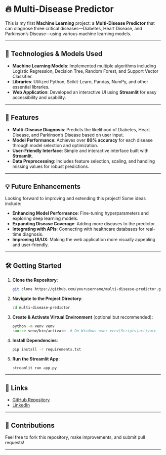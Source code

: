 # 🔥 Multi-Disease Predictor

This is my first **Machine Learning** project: a **Multi-Disease Predictor** that can diagnose three critical diseases—Diabetes, Heart Disease, and Parkinson’s Disease—using various machine learning models.

---

## 🚀 Technologies & Models Used
- **Machine Learning Models**: Implemented multiple algorithms including Logistic Regression, Decision Tree, Random Forest, and Support Vector Classifier.
- **Libraries**: Utilized Python, Scikit-Learn, Pandas, NumPy, and other essential libraries.
- **Web Application**: Developed an interactive UI using **Streamlit** for easy accessibility and usability.

---

## 📌 Features
- **Multi-Disease Diagnosis**: Predicts the likelihood of Diabetes, Heart Disease, and Parkinson’s Disease based on user input.
- **Model Performance**: Achieves over **80% accuracy** for each disease through model selection and optimization.
- **User-Friendly Interface**: Simple and interactive interface built with **Streamlit**.
- **Data Preprocessing**: Includes feature selection, scaling, and handling missing values for robust predictions.

---

## 💡 Future Enhancements
Looking forward to improving and extending this project! Some ideas include:
- **Enhancing Model Performance**: Fine-tuning hyperparameters and exploring deep learning models.
- **Expanding Disease Coverage**: Adding more diseases to the predictor.
- **Integrating with APIs**: Connecting with healthcare databases for real-time diagnosis.
- **Improving UI/UX**: Making the web application more visually appealing and user-friendly.

---

## 🛠 Getting Started
1. **Clone the Repository**:  
   ```bash
   git clone https://github.com/yourusername/multi-disease-predictor.git
   ```
2. **Navigate to the Project Directory**:  
   ```bash
   cd multi-disease-predictor
   ```
3. **Create & Activate Virtual Environment** (optional but recommended):  
   ```bash
   python -m venv venv
   source venv/bin/activate  # On Windows use: venv\Scripts\activate
   ```
4. **Install Dependencies**:  
   ```bash
   pip install -r requirements.txt
   ```
5. **Run the Streamlit App**:  
   ```bash
   streamlit run app.py
   ```

---

## 📎 Links  
- [GitHub Repository](https://github.com/AnshPachauri)  
- [LinkedIn](https://www.linkedin.com/in/ansh-kumar-pachauri-688652283/)  

---

## 🙌 Contributions  
Feel free to fork this repository, make improvements, and submit pull requests!  

---
